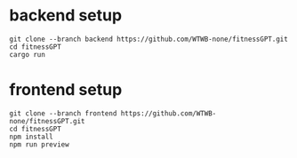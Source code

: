 # backend setup

```
git clone --branch backend https://github.com/WTWB-none/fitnessGPT.git
cd fitnessGPT
cargo run
```

# frontend setup

```
git clone --branch frontend https://github.com/WTWB-none/fitnessGPT.git
cd fitnessGPT
npm install
npm run preview
```
